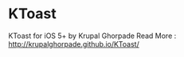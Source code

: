 KToast
======

KToast for iOS 5+ by Krupal Ghorpade
Read More : http://krupalghorpade.github.io/KToast/
